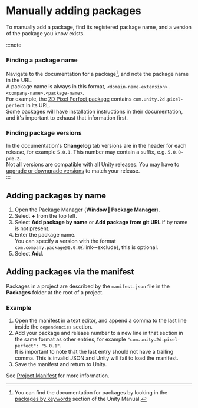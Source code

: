 # Manually adding packages

To manually add a package, find its registered package name, and a version of the package you know exists.  

:::note
### Finding a package name
Navigate to the documentation for a package[^1], and note the package name in the URL.  
A package name is always in this format, `<domain-name-extension>.<company-name>.<package-name>`.  
For example, the [2D Pixel Perfect package](https://docs.unity3d.com/Packages/com.unity.2d.pixel-perfect@latest/) contains `com.unity.2d.pixel-perfect` in its URL.  
Some packages will have installation instructions in their documentation, and it's important to exhaust that information first.  

### Finding package versions
In the documentation's **Changelog** tab versions are in the header for each release, for example `5.0.1`. This number may contain a suffix, e.g. `5.0.0-pre.2`.  
Not all versions are compatible with all Unity releases. You may have to [upgrade or downgrade versions](https://docs.unity3d.com/Manual/upm-ui-update.html) to match your release.  
:::  

## Adding packages by name
1. Open the Package Manager (**Window | Package Manager**).
2. Select **+** from the top left.
3. Select **Add package by name** or **Add package from git URL** if by name is not present.
4. Enter the package name.  
   You can specify a version with the format `com.company.package@0.0.0`{.link--exclude}, this is optional.
5. Select **Add**.

## Adding packages via the manifest
Packages in a project are described by the `manifest.json` file in the **Packages** folder at the root of a project.

### Example
1. Open the manifest in a text editor, and append a comma to the last line inside the `dependencies` section.
2. Add your package and release number to a new line in that section in the same format as other entries, for example `"com.unity.2d.pixel-perfect": "5.0.1"`.  
    It is important to note that the last entry should not have a trailing comma. This is invalid JSON and Unity will fail to load the manifest.  
3. Save the manifest and return to Unity.

See [Project Manifest](https://docs.unity3d.com/Manual/upm-manifestPrj.html) for more information.  

[^1]: You can find the documentation for packages by looking in the [packages by keywords](https://docs.unity3d.com/Manual/pack-keys.html) section of the Unity Manual.
